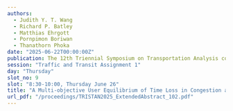 ```yaml
---
authors:
  - Judith Y. T. Wang
  - Richard P. Batley
  - Matthias Ehrgott
  - Pornpimon Boriwan
  - Thanathorn Phoka
date: "2025-06-22T00:00:00Z"
publication: The 12th Triennial Symposium on Transportation Analysis conference
session: "Traffic and Transit Assignment 1"
day: "Thursday"
slot_no: 9
slot: "8:30-10:00, Thursday June 26"
title: "A Multi-objective User Equilibrium of Time Loss in Congestion and Time Surplus"
url_pdf: "/proceedings/TRISTAN2025_ExtendedAbstract_102.pdf"
---
```

